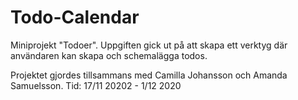 # Todo-Calendar

Miniprojekt "Todoer". 
Uppgiften gick ut på att skapa ett verktyg där användaren kan skapa och schemalägga todos.


Projektet gjordes tillsammans med  Camilla Johansson och Amanda Samuelsson. 
Tid: 17/11 20202 - 1/12 2020 


